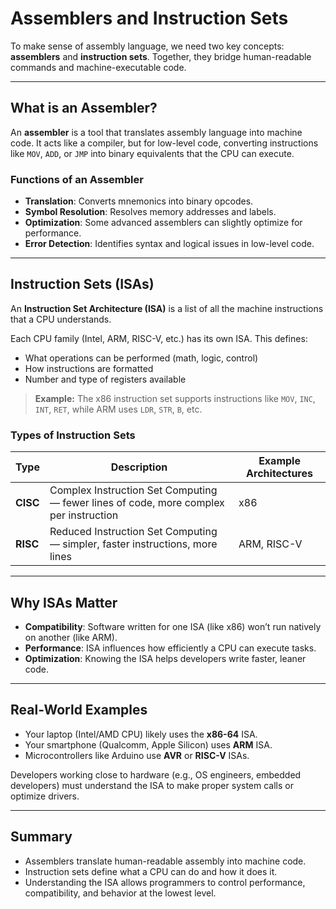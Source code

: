 # Assemblers and Instruction Sets

To make sense of assembly language, we need two key concepts: **assemblers** and **instruction sets**. Together, they bridge human-readable commands and machine-executable code.

---

## What is an Assembler?

An **assembler** is a tool that translates assembly language into machine code.
It acts like a compiler, but for low-level code, converting instructions like `MOV`, `ADD`, or `JMP` into binary equivalents that the CPU can execute.

### Functions of an Assembler

* **Translation**: Converts mnemonics into binary opcodes.
* **Symbol Resolution**: Resolves memory addresses and labels.
* **Optimization**: Some advanced assemblers can slightly optimize for performance.
* **Error Detection**: Identifies syntax and logical issues in low-level code.

---

## Instruction Sets (ISAs)

An **Instruction Set Architecture (ISA)** is a list of all the machine instructions that a CPU understands.

Each CPU family (Intel, ARM, RISC-V, etc.) has its own ISA. This defines:

* What operations can be performed (math, logic, control)
* How instructions are formatted
* Number and type of registers available

> **Example:** The x86 instruction set supports instructions like `MOV`, `INC`, `INT`, `RET`, while ARM uses `LDR`, `STR`, `B`, etc.

### Types of Instruction Sets

| Type     | Description                                                                           | Example Architectures |
| -------- | ------------------------------------------------------------------------------------- | --------------------- |
| **CISC** | Complex Instruction Set Computing — fewer lines of code, more complex per instruction | x86                   |
| **RISC** | Reduced Instruction Set Computing — simpler, faster instructions, more lines          | ARM, RISC-V           |

---

## Why ISAs Matter

* **Compatibility**: Software written for one ISA (like x86) won’t run natively on another (like ARM).
* **Performance**: ISA influences how efficiently a CPU can execute tasks.
* **Optimization**: Knowing the ISA helps developers write faster, leaner code.

---

## Real-World Examples

* Your laptop (Intel/AMD CPU) likely uses the **x86-64** ISA.
* Your smartphone (Qualcomm, Apple Silicon) uses **ARM** ISA.
* Microcontrollers like Arduino use **AVR** or **RISC-V** ISAs.

Developers working close to hardware (e.g., OS engineers, embedded developers) must understand the ISA to make proper system calls or optimize drivers.

---

## Summary

* Assemblers translate human-readable assembly into machine code.
* Instruction sets define what a CPU can do and how it does it.
* Understanding the ISA allows programmers to control performance, compatibility, and behavior at the lowest level.
